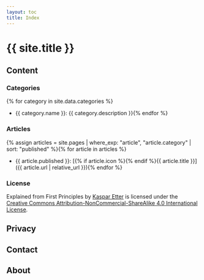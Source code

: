 ```yaml
---
layout: toc
title: Index
---
```


# {{ site.title }}

## Content

### Categories

{% for category in site.data.categories %}
* <i class="fas fa-{{ category.icon }}"></i>{{ category.name }}: {{ category.description }}{% endfor %}

### Articles

{% assign articles = site.pages | where_exp: "article", "article.category" | sort: "published" %}{% for article in articles %}
* {{ article.published }}: [{% if article.icon %}<i class="fas fa-{{ article.icon }}"></i>{% endif %}{{ article.title }}]({{ article.url | relative_url }}){% endfor %}

### License

<span xmlns:dct="http://purl.org/dc/terms/" property="dct:title">Explained from First Principles</span> by <a xmlns:cc="http://creativecommons.org/ns#" href="https://www.kasparetter.com" property="cc:attributionName" rel="cc:attributionURL">Kaspar Etter</a> is licensed under the <a rel="license" href="http://creativecommons.org/licenses/by-nc-sa/4.0/">Creative Commons Attribution-NonCommercial-ShareAlike 4.0 International License</a>.

## Privacy

## Contact

## About
